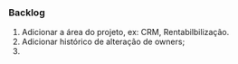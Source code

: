 ### Backlog

1. Adicionar a área do projeto, ex: CRM, Rentabilbilização.
2. Adicionar histórico de alteração de owners;
3. 